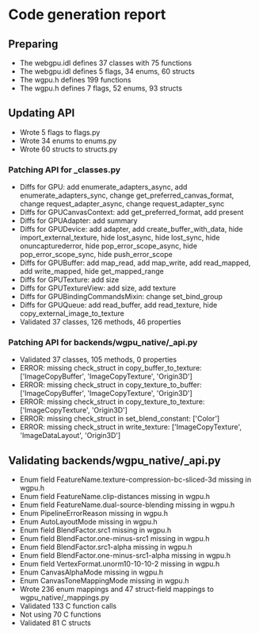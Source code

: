 # Code generation report
## Preparing
* The webgpu.idl defines 37 classes with 75 functions
* The webgpu.idl defines 5 flags, 34 enums, 60 structs
* The wgpu.h defines 199 functions
* The wgpu.h defines 7 flags, 52 enums, 93 structs
## Updating API
* Wrote 5 flags to flags.py
* Wrote 34 enums to enums.py
* Wrote 60 structs to structs.py
### Patching API for _classes.py
* Diffs for GPU: add enumerate_adapters_async, add enumerate_adapters_sync, change get_preferred_canvas_format, change request_adapter_async, change request_adapter_sync
* Diffs for GPUCanvasContext: add get_preferred_format, add present
* Diffs for GPUAdapter: add summary
* Diffs for GPUDevice: add adapter, add create_buffer_with_data, hide import_external_texture, hide lost_async, hide lost_sync, hide onuncapturederror, hide pop_error_scope_async, hide pop_error_scope_sync, hide push_error_scope
* Diffs for GPUBuffer: add map_read, add map_write, add read_mapped, add write_mapped, hide get_mapped_range
* Diffs for GPUTexture: add size
* Diffs for GPUTextureView: add size, add texture
* Diffs for GPUBindingCommandsMixin: change set_bind_group
* Diffs for GPUQueue: add read_buffer, add read_texture, hide copy_external_image_to_texture
* Validated 37 classes, 126 methods, 46 properties
### Patching API for backends/wgpu_native/_api.py
* Validated 37 classes, 105 methods, 0 properties
* ERROR: missing check_struct in copy_buffer_to_texture: ['ImageCopyBuffer', 'ImageCopyTexture', 'Origin3D']
* ERROR: missing check_struct in copy_texture_to_buffer: ['ImageCopyBuffer', 'ImageCopyTexture', 'Origin3D']
* ERROR: missing check_struct in copy_texture_to_texture: ['ImageCopyTexture', 'Origin3D']
* ERROR: missing check_struct in set_blend_constant: ['Color']
* ERROR: missing check_struct in write_texture: ['ImageCopyTexture', 'ImageDataLayout', 'Origin3D']
## Validating backends/wgpu_native/_api.py
* Enum field FeatureName.texture-compression-bc-sliced-3d missing in wgpu.h
* Enum field FeatureName.clip-distances missing in wgpu.h
* Enum field FeatureName.dual-source-blending missing in wgpu.h
* Enum PipelineErrorReason missing in wgpu.h
* Enum AutoLayoutMode missing in wgpu.h
* Enum field BlendFactor.src1 missing in wgpu.h
* Enum field BlendFactor.one-minus-src1 missing in wgpu.h
* Enum field BlendFactor.src1-alpha missing in wgpu.h
* Enum field BlendFactor.one-minus-src1-alpha missing in wgpu.h
* Enum field VertexFormat.unorm10-10-10-2 missing in wgpu.h
* Enum CanvasAlphaMode missing in wgpu.h
* Enum CanvasToneMappingMode missing in wgpu.h
* Wrote 236 enum mappings and 47 struct-field mappings to wgpu_native/_mappings.py
* Validated 133 C function calls
* Not using 70 C functions
* Validated 81 C structs
